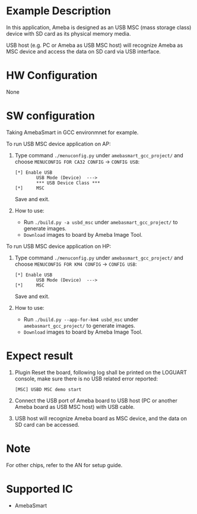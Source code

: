 # Example Description

In this application, Ameba is designed as an USB MSC (mass storage class) device with SD card as its physical memory media.

USB host (e.g. PC or Ameba as USB MSC host) will recognize Ameba as MSC device and access the data on SD card via USB interface.

# HW Configuration

None

# SW configuration

Taking AmebaSmart in GCC environmnet for example.

To run USB MSC device application on AP:
1. Type command `./menuconfig.py` under `amebasmart_gcc_project/` and choose `MENUCONFIG FOR CA32 CONFIG` -> `CONFIG USB`:
	```
	[*] Enable USB
			USB Mode (Device)  --->
			*** USB Device Class ***
	[*] 	MSC
	```
	Save and exit.

2. How to use:
   - Run `./build.py -a usbd_msc` under `amebasmart_gcc_project/` to generate images.
   - `Download` images to board by Ameba Image Tool.

To run USB MSC device application on HP:
1. Type command `./menuconfig.py` under `amebasmart_gcc_project/` and choose `MENUCONFIG FOR KM4 CONFIG` -> `CONFIG USB`:
	```
	[*] Enable USB
			USB Mode (Device)  --->
	[*] 	MSC
	```
	Save and exit.

2. How to use:
   - Run `./build.py --app-for-km4 usbd_msc` under `amebasmart_gcc_project/` to generate images.
   - `Download` images to board by Ameba Image Tool.

# Expect result

1. Plugin Reset the board, following log shall be printed on the LOGUART console, make sure there is no USB related error reported:
	```
	[MSC] USBD MSC demo start
	```

2. Connect the USB port of Ameba board to USB host (PC or another Ameba board as USB MSC host) with USB cable.

3. USB host will recognize Ameba board as MSC device, and the data on SD card can be accessed.

# Note

For other chips, refer to the AN for setup guide.

# Supported IC

- AmebaSmart
